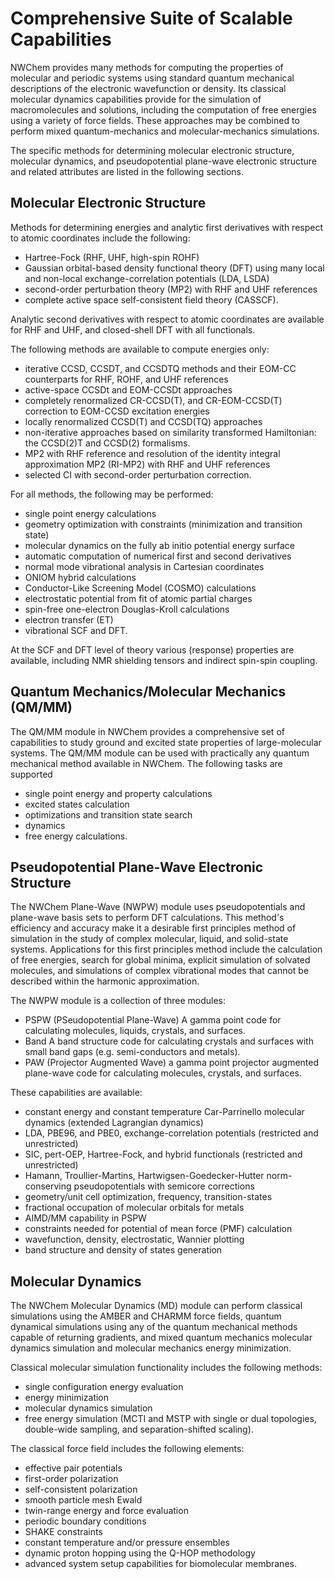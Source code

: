 # Comprehensive Suite of Scalable Capabilities

NWChem provides many methods for computing the properties of molecular
and periodic systems using standard quantum mechanical descriptions of
the electronic wavefunction or density. Its classical molecular dynamics
capabilities provide for the simulation of macromolecules and solutions,
including the computation of free energies using a variety of force
fields. These approaches may be combined to perform mixed
quantum-mechanics and molecular-mechanics simulations.

The specific methods for determining molecular electronic structure,
molecular dynamics, and pseudopotential plane-wave electronic structure
and related attributes are listed in the following sections.

## Molecular Electronic Structure

Methods for determining energies and analytic first derivatives with
respect to atomic coordinates include the following:

  - Hartree-Fock (RHF, UHF, high-spin ROHF)
  - Gaussian orbital-based density functional theory (DFT) using many
    local and non-local exchange-correlation potentials (LDA, LSDA)
  - second-order perturbation theory (MP2) with RHF and UHF references
  - complete active space self-consistent field theory (CASSCF).

Analytic second derivatives with respect to atomic coordinates are
available for RHF and UHF, and closed-shell DFT with all functionals.

The following methods are available to compute energies only:

  - iterative CCSD, CCSDT, and CCSDTQ methods and their EOM-CC
    counterparts for RHF, ROHF, and UHF references
  - active-space CCSDt and EOM-CCSDt approaches
  - completely renormalized CR-CCSD(T), and CR-EOM-CCSD(T) correction to
    EOM-CCSD excitation energies
  - locally renormalized CCSD(T) and CCSD(TQ) approaches
  - non-iterative approaches based on similarity transformed
    Hamiltonian: the CCSD(2)T and CCSD(2) formalisms.
  - MP2 with RHF reference and resolution of the identity integral
    approximation MP2 (RI-MP2) with RHF and UHF references
  - selected CI with second-order perturbation correction.

For all methods, the following may be performed:

  - single point energy calculations
  - geometry optimization with constraints (minimization and transition
    state)
  - molecular dynamics on the fully ab initio potential energy surface
  - automatic computation of numerical first and second derivatives
  - normal mode vibrational analysis in Cartesian coordinates
  - ONIOM hybrid calculations
  - Conductor-Like Screening Model (COSMO) calculations
  - electrostatic potential from fit of atomic partial charges
  - spin-free one-electron Douglas-Kroll calculations
  - electron transfer (ET)
  - vibrational SCF and DFT.

At the SCF and DFT level of theory various (response) properties are
available, including NMR shielding tensors and indirect spin-spin
coupling.

## Quantum Mechanics/Molecular Mechanics (QM/MM)

The QM/MM module in NWChem provides a comprehensive set of capabilities
to study ground and excited state properties of large-molecular systems.
The QM/MM module can be used with practically any quantum mechanical
method available in NWChem. The following tasks are supported

  - single point energy and property calculations
  - excited states calculation
  - optimizations and transition state search
  - dynamics
  - free energy calculations.

## Pseudopotential Plane-Wave Electronic Structure

The NWChem Plane-Wave (NWPW) module uses pseudopotentials and plane-wave
basis sets to perform DFT calculations. This method's efficiency and
accuracy make it a desirable first principles method of simulation in
the study of complex molecular, liquid, and solid-state systems.
Applications for this first principles method include the calculation of
free energies, search for global minima, explicit simulation of solvated
molecules, and simulations of complex vibrational modes that cannot be
described within the harmonic approximation.

The NWPW module is a collection of three modules:

  - PSPW (PSeudopotential Plane-Wave) A gamma point code for calculating
    molecules, liquids, crystals, and surfaces.
  - Band A band structure code for calculating crystals and surfaces
    with small band gaps (e.g. semi-conductors and metals).
  - PAW (Projector Augmented Wave) a gamma point projector augmented
    plane-wave code for calculating molecules, crystals, and surfaces.

These capabilities are available:

  - constant energy and constant temperature Car-Parrinello molecular
    dynamics (extended Lagrangian dynamics)
  - LDA, PBE96, and PBE0, exchange-correlation potentials (restricted
    and unrestricted)
  - SIC, pert-OEP, Hartree-Fock, and hybrid functionals (restricted and
    unrestricted)
  - Hamann, Troullier-Martins, Hartwigsen-Goedecker-Hutter
    norm-conserving pseudopotentials with semicore corrections
  - geometry/unit cell optimization, frequency, transition-states
  - fractional occupation of molecular orbitals for metals
  - AIMD/MM capability in PSPW
  - constraints needed for potential of mean force (PMF) calculation
  - wavefunction, density, electrostatic, Wannier plotting
  - band structure and density of states generation

## Molecular Dynamics

The NWChem Molecular Dynamics (MD) module can perform classical
simulations using the AMBER and CHARMM force fields, quantum dynamical
simulations using any of the quantum mechanical methods capable of
returning gradients, and mixed quantum mechanics molecular dynamics
simulation and molecular mechanics energy minimization.

Classical molecular simulation functionality includes the following
methods:

  - single configuration energy evaluation
  - energy minimization
  - molecular dynamics simulation
  - free energy simulation (MCTI and MSTP with single or dual
    topologies, double-wide sampling, and separation-shifted scaling).

The classical force field includes the following elements:

  - effective pair potentials
  - first-order polarization
  - self-consistent polarization
  - smooth particle mesh Ewald
  - twin-range energy and force evaluation
  - periodic boundary conditions
  - SHAKE constraints
  - constant temperature and/or pressure ensembles
  - dynamic proton hopping using the Q-HOP methodology
  - advanced system setup capabilities for biomolecular membranes.
